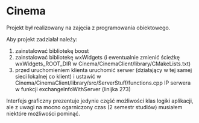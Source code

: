 # Cinema

Projekt był realizowany na zajęcia z programowania obiektowego.

Aby projekt zadziałał należy:
1) zainstalować bibliotekę boost
2) zainstalować bibliotekę wxWidgets (i ewentualnie zmienić ścieżkę wxWidgets_ROOT_DIR w Cinema/CinemaClient/library/CMakeLists.txt)
3) przed uruchomieniem klienta uruchomić serwer (działający w tej samej sieci lokalnej co klient) i ustawić w Cinema/CinemaClient/library/src/ServerStuff/functions.cpp IP serwera w funkcji exchangeInfoWithServer (linijka 273)

Interfejs graficzny prezentuje jedynie część możliwości klas logiki aplikacji, ale z uwagi na mocno ogarniczony czas (2 semestr studiów)
musiałem niektóre możliwości pominąć.
